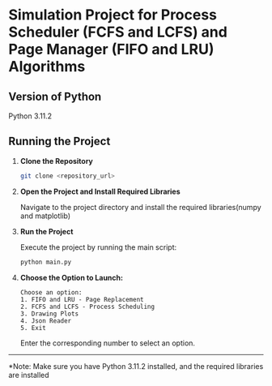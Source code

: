 # Simulation Project for Process Scheduler (FCFS and LCFS) and Page Manager (FIFO and LRU) Algorithms

## Version of Python
Python 3.11.2

## Running the Project

1. **Clone the Repository**

    ```bash
    git clone <repository_url>
    ```

2. **Open the Project and Install Required Libraries**

    Navigate to the project directory and install the required libraries(numpy and matplotlib)

   

3. **Run the Project**

    Execute the project by running the main script:

    ```bash
    python main.py
    ```

4. **Choose the Option to Launch:**

    ```plaintext
    Choose an option:
    1. FIFO and LRU - Page Replacement
    2. FCFS and LCFS - Process Scheduling
    3. Drawing Plots
    4. Json Reader
    5. Exit
    ```

    Enter the corresponding number to select an option.

---

*Note: Make sure you have Python 3.11.2 installed, and the required libraries are installed

